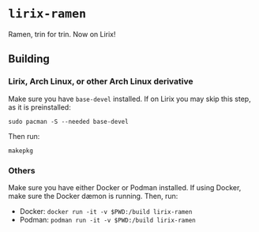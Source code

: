 # `lirix-ramen`

Ramen, trin for trin. Now on Lirix!

## Building

### Lirix, Arch Linux, or other Arch Linux derivative

Make sure you have `base-devel` installed. If on Lirix you may skip this step, as it is preinstalled:
```
sudo pacman -S --needed base-devel
```

Then run:
```
makepkg
```

### Others

Make sure you have either Docker or Podman installed. If using Docker, make sure the Docker dæmon is running. Then, run:

- Docker: `docker run -it -v $PWD:/build lirix-ramen`
- Podman: `podman run -it -v $PWD:/build lirix-ramen`
